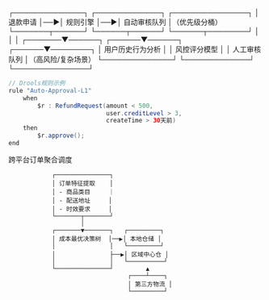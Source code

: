 ┌──────────────┐   ┌─────────────┐   ┌───────────────┐
│ 退款申请       │──▶│ 规则引擎      │──▶│ 自动审核队列    │（优先级分桶）
└───────┬──────┘   └──────┬──────┘   └──────┬────────┘
        │                 │                 │
┌───────▼──────┐   ┌──────▼──────┐   ┌──────▼────────┐
│ 用户历史行为分析 │  │ 风控评分模型   │  │ 人工审核队列    │（高风险/复杂场景）
└──────────────┘   └─────────────┘   └───────────────┘

``` java
// Drools规则示例
rule "Auto-Approval-L1" 
    when
        $r : RefundRequest(amount < 500, 
                           user.creditLevel > 3,
                           createTime > 30天前)
    then
        $r.approve();
end
```

跨平台订单聚合调度
``` text
            ┌───────────────┐
            │ 订单特征提取    │
            │ - 商品类目     ｜
            │ - 配送地址     │
            │ - 时效要求     │
            └───────┬───────┘
                    │
            ┌───────▼───────┐   ┌─────────┐
            │ 成本最优决策树  │──▶│ 本地仓储 │
            │               │   └─────────┘
            │               ├──▶│ 区域中心仓 │
            │               │   └──────────┘
            └───────────────┘         ▲
                                 ┌────┴────┐
                                 │ 第三方物流 │
                                 └─────────┘
```

